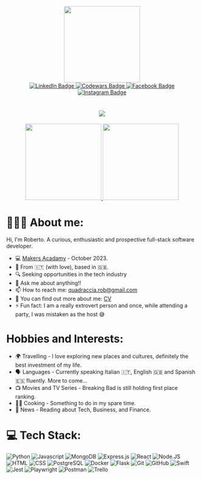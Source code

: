 
<div id="header" align="center">
  <img src="https://media.giphy.com/media/M9gbBd9nbDrOTu1Mqx/giphy.gif" width="200"/>
<div id="badges">
  <a href="https://www.linkedin.com/in/roberto-quadraccia/">
    <img src="https://img.shields.io/badge/LinkedIn-0077B5?style=for-the-badge&logo=linkedin&logoColor=white" alt="LinkedIn Badge"/>
  </a>
  <a href="https://www.codewars.com/users/Super_robbin">
    <img src="https://img.shields.io/badge/Codewars-B1361E?style=for-the-badge&logo=codewars&logoColor=white" alt="Codewars Badge"/>
  </a>
  <a href="https://www.facebook.com/roberto.quadraccia.3">
    <img src="https://img.shields.io/badge/Facebook-1877F2?style=for-the-badge&logo=facebook&logoColor=white" alt="Facebook Badge"/>
  </a>
  <a href="https://www.instagram.com/super_robbin/">
    <img src="https://img.shields.io/badge/Instagram-E4405F?style=for-the-badge&logo=instagram&logoColor=white" alt="Instagram Badge"/>
  </a>
</div>
  <img src="https://komarev.com/ghpvc/?username=Super-robbin&style=flat-square&color=blue" alt=""/>
</div>
<h1 align="center">
  <a href="https://git.io/typing-svg">
    <img src="https://readme-typing-svg.herokuapp.com/?lines=Hi+there!+👋;I'm+Roberto....;Nice+to+meet+you!&center=true&size=30">
  </a>
</h1>
<div align="center">
  <a href="http://www.github.com/Super-robbin">
    <img height="200em" src="https://github-readme-stats.vercel.app/api?username=Super-robbin&show_icons=true&theme=dracula&include_all_commits=true"/>
    <img height="200em" src="https://github-readme-stats.vercel.app/api/top-langs/?username=Super-robbin&layout=compact&theme=dracula&langs_count=7"/>
 </a>
</div>

# 🧑🏻‍💻 About me:
Hi, I'm Roberto. A curious, enthusiastic and prospective full-stack software developer.

* 💻 [Makers Acadamy](https://makers.tech/software-developer-career/?utm_source=google&utm_medium=cpc&utm_campaign=RK-Brand-Search&utm_term=makers&utm_campaign=RK_Brand_Search_B2C&utm_source=adwords&utm_medium=ppc&hsa_acc=7172166340&hsa_cam=18923739809&hsa_grp=146296844529&hsa_ad=634895450071&hsa_src=g&hsa_tgt=kwd-10078111&hsa_kw=makers&hsa_mt=b&hsa_net=adwords&hsa_ver=3&gclid=Cj0KCQjw8qmhBhClARIsANAtbodKwHwcUvcq1x8MtIX563KIKjWGwvVtfimfB3VbyvAqbvKSGttCHkYaAlxdEALw_wcB) - October 2023.
* 📍 From 🇮🇹 (with love), based in 🇬🇧.
* 🔍 Seeking opportunities in the tech industry
* 💬 Ask me about anything!!
* 📫 How to reach me: quadraccia.rob@gmail.com
* 📄 You can find out more about me: [CV](https://github.com/Super-robbin/CV)
* ⚡ Fun fact: I am a really extrovert person and once, while attending a party, I was mistaken as the host 😅

# Hobbies and Interests:
* 🌍 Travelling - I love exploring new places and cultures, definitely the best investment of my life.
* 🗣️ Languages - Currently speaking Italian 🇮🇹, English 🇬🇧 and Spanish 🇪🇸 fluently. More to come...
* 📺 Movies and TV Series - Breaking Bad is still holding first place ranking.
* 🧑‍🍳 Cooking - Something to do in my spare time.
* 📰 News - Reading about Tech, Business, and Finance.

# 💻 Tech Stack:
![Python](https://img.shields.io/badge/Python-3776AB?style=for-the-badge&logo=python&logoColor=white)
![Javascript](https://img.shields.io/badge/JavaScript-F7DF1E?style=for-the-badge&logo=javascript&logoColor=black)
![MongoDB](https://img.shields.io/badge/MongoDB-%234ea94b.svg?style=for-the-badge&logo=mongodb&logoColor=white)
![Express.js](https://img.shields.io/badge/express.js-%23404d59.svg?style=for-the-badge&logo=express&logoColor=%2361DAFB)
![React](https://img.shields.io/badge/React-20232A?style=for-the-badge&logo=react&logoColor=61DAFB)
![Node.JS](https://img.shields.io/badge/Node.js-43853D?style=for-the-badge&logo=node.js&logoColor=white)
![HTML](https://img.shields.io/badge/HTML5-E34F26?style=for-the-badge&logo=html5&logoColor=white)
![CSS](https://img.shields.io/badge/CSS3-1572B6?style=for-the-badge&logo=css3&logoColor=white)
![PostgreSQL](https://img.shields.io/badge/PostgreSQL-316192?style=for-the-badge&logo=postgresql&logoColor=white)
![Docker](https://img.shields.io/badge/Docker-2CA5E0?style=for-the-badge&logo=docker&logoColor=white)
![Flask](https://img.shields.io/badge/Flask-000000?style=for-the-badge&logo=flask&logoColor=white)
![Git](https://img.shields.io/badge/GIT-E44C30?style=for-the-badge&logo=git&logoColor=white)
![GitHub](https://img.shields.io/badge/GitHub-100000?style=for-the-badge&logo=github&logoColor=white)
![Swift](https://img.shields.io/badge/Swift-FA7343?style=for-the-badge&logo=swift&logoColor=white)
![Jest](https://img.shields.io/badge/Jest-C21325?style=for-the-badge&logo=jest&logoColor=white)
![Playwright](https://img.shields.io/badge/Playwright-45ba4b?style=for-the-badge&logo=Playwright&logoColor=white)
![Postman](https://img.shields.io/badge/Postman-FF6C37?style=for-the-badge&logo=Postman&logoColor=white)
![Trello](https://img.shields.io/badge/Trello-0052CC?style=for-the-badge&logo=trello&logoColor=white)
